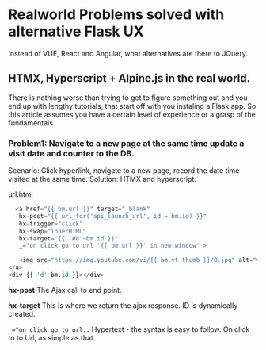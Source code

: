 # Realworld Problems solved with alternative Flask UX
Instead of VUE, React and Angular, what alternatives are there to JQuery. 

## HTMX, Hyperscript + Alpine.js in the real world.
There is nothing worse than trying to get to figure something out and you end up with lengthy tutorials, that start off with you instaling a Flask app. So this article assumes you have a certain level of experience or a grasp of the fundamentals. 


### Problem1: Navigate to a new page at the same time update a visit date and counter to the DB.

Scenario: Click hyperlink, navigate to a new page, record the date time visited at the same time. 
Solution: HTMX and hyperscript. 

url.html
``` python
  <a href="{{ bm.url }}" target="_blank"
   hx-post="{{ url_for('api_launch_url', id = bm.id) }}"
   hx-trigger="click"
   hx-swap="innerHTML"
   hx-target="{{ '#d'~bm.id }}"
   _="on click go to url '{{ bm.url }}' in new window" >

   <img src="https://img.youtube.com/vi/{{ bm.yt_thumb }}/0.jpg" alt="yt"
</a>
<div {{ 'd'~bm.id }}></div>
```
**hx-post** The Ajax call to end point.


**hx-target** This is where we return the ajax response.  ID is dynamically created. 


`_="on click go to url..`   Hypertext - the syntax is easy to follow. On click to to Url, as simple as that. 







